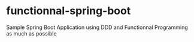 # functionnal-spring-boot
Sample Spring Boot Application using DDD and Functionnal Programming as much as possible 
